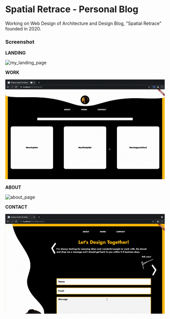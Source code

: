 # Spatial Retrace - Personal Blog
Working on Web Design of Architecture and Design Blog, "Spatial Retrace" founded in 2020.

### Screenshot

**LANDING**

![my_landing_page](screenshots/04_landing.png)

**WORK**

![work_page](screenshots/01_workpage.gif)

**ABOUT**

![about_page](screenshots/02_about.gif)

**CONTACT**

![about_page](screenshots/03_contact.gif)
